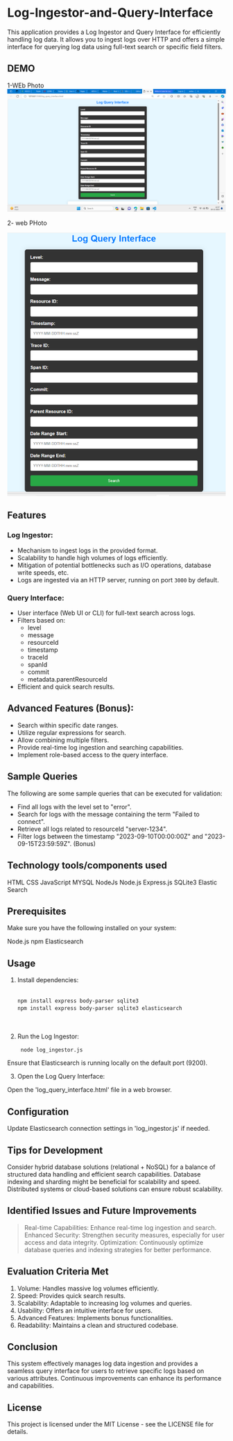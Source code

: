 # Log-Ingestor-and-Query-Interface

This application provides a Log Ingestor and Query Interface for efficiently handling log data. It allows you to ingest logs over HTTP and offers a simple interface for querying log data using full-text search or specific field filters.


## DEMO
1-WEb Photo
![image](https://github.com/Raghvendra9936/Log-Ingestor-and-Query-Interface/blob/main/Screenshot%202023-11-19%20123813.png)

2- web PHoto

![image](https://github.com/Raghvendra9936/Log-Ingestor-and-Query-Interface/blob/main/Screenshot%202023-11-19%20125145.png)

## Features

### Log Ingestor:

- Mechanism to ingest logs in the provided format.
- Scalability to handle high volumes of logs efficiently.
- Mitigation of potential bottlenecks such as I/O operations, database write speeds, etc.
- Logs are ingested via an HTTP server, running on port `3000` by default.

### Query Interface:

- User interface (Web UI or CLI) for full-text search across logs.
- Filters based on:
  - level
  - message
  - resourceId
  - timestamp
  - traceId
  - spanId
  - commit
  - metadata.parentResourceId
- Efficient and quick search results.

## Advanced Features (Bonus):

- Search within specific date ranges.
- Utilize regular expressions for search.
- Allow combining multiple filters.
- Provide real-time log ingestion and searching capabilities.
- Implement role-based access to the query interface.

## Sample Queries

The following are some sample queries that can be executed for validation:

- Find all logs with the level set to "error".
- Search for logs with the message containing the term "Failed to connect".
- Retrieve all logs related to resourceId "server-1234".
- Filter logs between the timestamp "2023-09-10T00:00:00Z" and "2023-09-15T23:59:59Z". (Bonus)

## Technology tools/components used
   HTML
   CSS
   JavaScript
   MYSQL
   NodeJs
   Node.js 
   Express.js
   SQLite3
   Elastic Search


## Prerequisites
Make sure you have the following installed on your system:

   Node.js
   npm
   Elasticsearch


## Usage

1. Install dependencies:

   ```bash
   
   npm install express body-parser sqlite3
   npm install express body-parser sqlite3 elasticsearch




2. Run the Log Ingestor:
    ```bash
     node log_ingestor.js

Ensure that Elasticsearch is running locally on the default port (9200).

3. Open the Log Query Interface:

Open the 'log_query_interface.html' file in a web browser.

## Configuration
Update Elasticsearch connection settings in 'log_ingestor.js' if needed.
## Tips for Development
Consider hybrid database solutions (relational + NoSQL) for a balance of structured data handling and efficient search capabilities.
Database indexing and sharding might be beneficial for scalability and speed.
Distributed systems or cloud-based solutions can ensure robust scalability.


## Identified Issues and Future Improvements
> Real-time Capabilities: Enhance real-time log ingestion and search.
> Enhanced Security: Strengthen security measures, especially for user access and data integrity.
> Optimization: Continuously optimize database queries and indexing strategies for better performance.
## Evaluation Criteria Met
1. Volume: Handles massive log volumes efficiently.
2. Speed: Provides quick search results.
3. Scalability: Adaptable to increasing log volumes and queries.
4. Usability: Offers an intuitive interface for users.
5. Advanced Features: Implements bonus functionalities.
6. Readability: Maintains a clean and structured codebase.
## Conclusion
This system effectively manages log data ingestion and provides a seamless query interface for users to retrieve specific logs based on various attributes. Continuous improvements can enhance its performance and capabilities.

## License
This project is licensed under the MIT License - see the LICENSE file for details.
